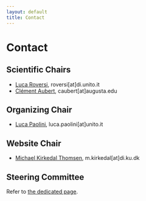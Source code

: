 ```yaml
---
layout: default
title: Contact
---
```


# Contact

## Scientific Chairs 

- [Luca Roversi](http://www.di.unito.it/~rover/), roversi[at]di.unito.it
- [Clément Aubert](https://spots.augusta.edu/caubert/), caubert[at]augusta.edu

## Organizing Chair

- [Luca Paolini](http://www.di.unito.it/~paolini/), luca.paolini[at]unito.it 

## Website Chair

- [Michael Kirkedal Thomsen](https://researchprofiles.ku.dk/en/persons/michael-kirkedal-thomsen), m.kirkedal[at]di.ku.dk

## Steering Committee

Refer to [the dedicated page](./steering/).
